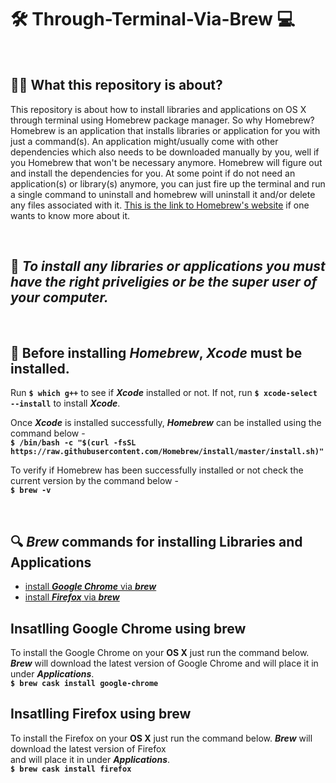 # :hammer_and_wrench: Through-Terminal-Via-Brew :computer:

<br>

## :man_technologist: What this repository is about?
This repository is about how to install libraries and applications on OS X through terminal using Homebrew package manager. So why Homebrew? Homebrew is an application that installs libraries or application for you with just a command(s). An application might/usually come with other dependencies which also needs to be downloaded manually by you, well if you Homebrew that won't be necessary anymore. Homebrew will figure out and install the dependencies for you. At some point if do not need an application(s) or library(s) anymore, you can just fire up the terminal and run a single command to uninstall and homebrew will uninstall it and/or delete any files associated with it. [This is the link to Homebrew's website](https://brew.sh/) if one wants to know more about it.

<br>

## :stop_sign: *To install any libraries or applications you must have the right priveligies or be the super user of your computer.*

<br>

## :construction: Before installing *Homebrew*, *Xcode* must be installed.
Run **`$ which g++`** to see if ***Xcode*** installed or not. If not, run **`$ xcode-select --install`** to install ***Xcode***.

Once ***Xcode*** is installed successfully, ***Homebrew*** can be installed using the command below -  
**`$ /bin/bash -c "$(curl -fsSL https://raw.githubusercontent.com/Homebrew/install/master/install.sh)"`**

To verify if Homebrew has been successfully installed or not check the current version by the command below -  
**`$ brew -v`**

<br>

## :mag: ***Brew*** commands for installing Libraries and Applications
  * [install ***Google Chrome*** via ***brew***](#google-chrome)
  * [install ***Firefox*** via ***brew***](#firefox)
  

## <a name="google-chrome">Insatlling Google Chrome using brew</a>
To install the Google Chrome on your **OS X** just run the command below. ***Brew*** will download the latest version of   Google Chrome and will place it in under ***Applications***.  
**`$ brew cask install google-chrome`**


## <a name="firefox">Insatlling Firefox using brew</a>
To install the Firefox on your **OS X** just run the command below. ***Brew*** will download the latest version of Firefox  
and will place it in under ***Applications***.  
**`$ brew cask install firefox`**


